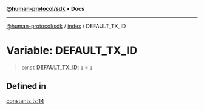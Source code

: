 [**@human-protocol/sdk**](../../README.md) • **Docs**

***

[@human-protocol/sdk](../../modules.md) / [index](../README.md) / DEFAULT\_TX\_ID

# Variable: DEFAULT\_TX\_ID

> `const` **DEFAULT\_TX\_ID**: `1` = `1`

## Defined in

[constants.ts:14](https://github.com/humanprotocol/human-protocol/blob/0de84fbe0e3df6d9c9e1e985a33c1467fa40ea55/packages/sdk/typescript/human-protocol-sdk/src/constants.ts#L14)
